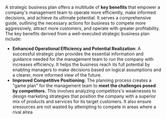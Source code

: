 A strategic business plan offers a multitude of **key benefits** that empower a company's management team to operate more efficiently, make informed decisions, and achieve its ultimate potential. It serves a comprehensive guide, outlining the necessary actions for business to compete more aggressively, attract more customers, and operate with greater profitability.
The key benefits derived from a well-executed strategic business plan include:
- **Enhanced Operational Efficiency and Potential Realization**: A successful strategic plan provides the essential information and guidance needed for the management team to run the company with increases efficiency. It helps the business reach its full potential by enabling managers to make decisions based on logical assumptions and a clearer, more informed view of the future.
- **Improved Competitive Positioning**: The planning process creates a "game plan" for the management team to **meet the challenges posed by competitors.** This involves analyzing competitors's weaknesses to design marketing strategies that position the company with a superior mix of products and services for its target customers. It also ensure sresources are not wasted by attempting to compete in areas where a rival alrea